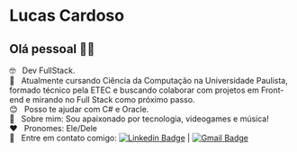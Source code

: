 # Lucas Cardoso

## Olá pessoal 👋😁

 🤓 &nbsp; Dev FullStack.
 <br/> :rocket: &nbsp; Atualmente cursando Ciência da Computação na Universidade Paulista, formado técnico pela ETEC e buscando colaborar com projetos em Front-end e mirando no Full Stack como próximo passo.
 <br/> :blush: &nbsp; Posso te ajudar com C# e Oracle.
 <br/> 💬  &nbsp; Sobre mim: Sou apaixonado por tecnologia, videogames e música!
 <br/> ❤️  &nbsp; Pronomes: Ele/Dele
 <br/> :email: &nbsp; Entre em contato comigo: [![Linkedin Badge](https://img.shields.io/badge/-LucasCardoso-blue?style=flat-square&logo=Linkedin&logoColor=white&link=https://www.linkedin.com/in/lucas-cardoso-silva-ba3ab8161/)](https://www.linkedin.com/in/lucas-cardoso-silva-ba3ab8161/) 
| 
[![Gmail Badge](https://img.shields.io/badge/-lucascardososilva115@gmail.com-c14438?style=flat-square&logo=Gmail&logoColor=white&link=mailto:lucascardososilva115@gmail.com)](mailto:lucascardososilva115@gmail.com)


